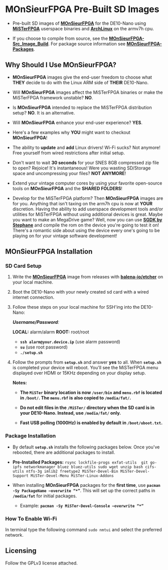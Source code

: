 # MOnSieurFPGA Pre-Built SD Images

- Pre-built SD images of [**MOnSieurFPGA**](https://github.com/MOnSieurFPGA) for the DE10-Nano using [**MiSTerFPGA**](https://github.com/MiSTer-devel) userspace binaries and [**ArchLinux**](https://archlinux.org) on the armv7h cpu.

- If you choose to compile from source, see the [**MOnSieurFPGA-Src_Image_Build**](https://github.com/MOnSieurFPGA/MOnSieurFPGA-Image_Build). For package source information see [**MOnSieurFPGA-Packages**](https://github.com/MOnSieurFPGA/MOnSieurFPGA-Packages).

## Why Should I Use MOnSieurFPGA?

- **MOnSieurFPGA** images give the end-user freedom to choose what **THEY** decide to do with the Linux ARM side of **THEIR** DE10-Nano. 

- Will **MOnSieurFPGA** images affect the MiSTerFPGA binaries or make the MiSTerFPGA framework unstable? **NO**. 

- Is **MOnSieurFPGA** intended to replace the MiSTerFPGA distribution setup? **NO**. It is an alternative.

- Will **MOnSieurFPGA** enhance your end-user experience? **YES**.
 
- Here's a few examples why **YOU** might want to checkout **MOnSieurFPGA**!

- The ability to **update** and **add** Linux drivers! Wi-Fi sucks? Not anymore! Free yourself from wired restrictions after initial setup.
   
- Don't want to wait **30 seconds** for your SNES 8GB compressed zip file to open? Rejoice! It's instantaneous! Were you wasting SD/Storage space and uncompressing your files? **NOT ANYMORE**!

- Extend your vintage computer cores by using your favorite open-source tools on **MOnSieurFPGA** and the **SHARED FOLDERS**!
   
- Develop for the MiSTerFPGA platform? Then **MOnSieurFPGA** images are for you. Anything that isn't taxing on the arm7h cpu is now at **YOUR** discretion. Having the ability to add userspace development tools and/or utilities for MiSTerFPGA without using additional devices is great. Maybe you want to make an MegaDrive game? Well, now you can use [**SGDK by Stephane**](https://github.com/Stephane-D/SGDK) and compile the rom on the device you're going to test it on! There's a romantic side about using the device every one's going to be playing on for your vintage software development!

## MOnSieurFPGA Installation

### SD Card Setup

1. Write the [**MOnSieurFPGA**](https://github.com/MOnSieurFPGA/MOnSieurFPGA-SD_Image_Builds/releases/download/MOnSieur-SD_Image/MOnSieur-20220228.img.bz2) image from releases with [**balena-io/etcher**](https://github.com/balena-io/etcher) on your local machine.
 
2. Boot the DE10-Nano with your newly created sd card with a wired internet connection. 
    
3. Follow these steps on your local machine for SSH'ing into the DE10-Nano:

      _**Username/Password**:_

      **LOCAL:**  alarm/alarm  **ROOT:**  root/root
      
     - **`ssh alarm@your.device.ip`** (use alarm password)
     - **`su`** (use root password)
     - **`./setup.sh`**
     
4. Follow the prompts from  **`setup.sh`** and answer **yes** to all. When **`setup.sh`** is completed your device will reboot. You'll see the MiSTerFPGA menu displayed over HDMI or 15KHz depending on your display setup.

   **Notes:**
   - **The  `MiSTer`  binary location is  now **`/user/bin`**  and  **`menu.rbf`**  is located in `/boot/`. The `menu.rbf` is also copied to `/media/fat/`.**
   
   - **Do not edit files in the `/MiSTer/` directory when the SD card is in your DE10-Nano. Instead, use `/media/fat/` only.**
   
   - **Fast USB polling (1000Hz) is enabled by default in `/boot/uboot.txt`.**

### Package Installation

- By default **`setup.sh`** installs the following packages below. Once you've rebooted, there are additional packages to install.

- <b>Pre-Installed Packages:</b>
```rsync lockfile-progs exfat-utils  git go-ipfs networkmanager bluez bluez-utils sudo wget unzip bash cifs-utils ntfs-3g imlib2 freetype2 MiSTer-Devel-Bin MiSTer-Devel-Support MiSTer-Devel-Menu MiSTer-Linux-Addons```

  
- When installing **MOnSieurFPGA** packages for the **first time**, use **`pacman -Sy PackageName —overwrite “*”`**. This will set up the correct paths in **`/media/fat`** for initial packages.

   - Example: **`pacman -Sy MiSTer-Devel-Console —overwrite “*”`**

### How To Enable Wi-Fi

In terminal type the following command `sudo nmtui` and select the preferred network.

## Licensing

Follow the GPLv3 license attached.
